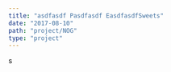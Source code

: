 ```yaml
---
title: "asdfasdf Pasdfasdf EasdfasdfSweets"
date: "2017-08-10"
path: "project/NOG"
type: "project"
---
```


s
